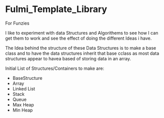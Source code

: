 # Fulmi_Template_Library
For Funzies

I like to experiment with data Structures and Algorithems to see how I can get them to work and see the effect of doing the different Ideas i have.

The Idea behind the structure of these Data Structures is to make a base class and to have the data structures inherit that base cclass as most data structures appear to havea based of storing data in an array.

Initial List of Structures/Containers to make are:
  - BaseStructure
  - Array
  - Linked List
  - Stack
  - Queue
  - Max Heap
  - Min Heap
